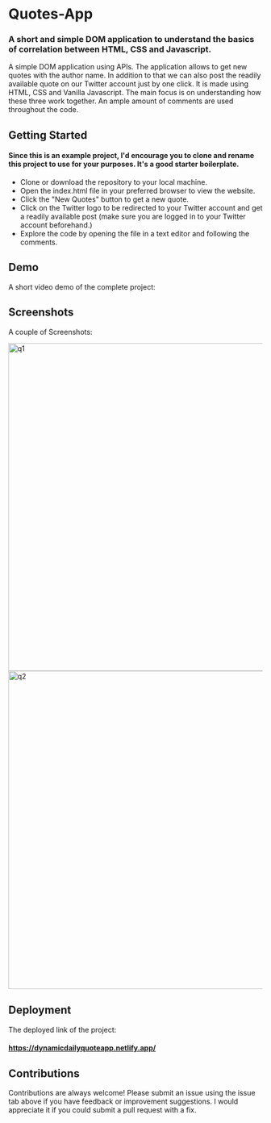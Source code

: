 # Quotes-App

### A short and simple DOM application to understand the basics of correlation between HTML, CSS and Javascript. 

A simple DOM application using APIs. The application allows to get new quotes with the author name. In addition to that we can also post the readily available quote on our Twitter account just by one click. It is made using HTML, CSS and Vanilla Javascript. The main focus is on understanding how these three work together. An ample amount of comments are used throughout the code. 


## Getting Started

#### Since this is an example project, I'd encourage you to clone and rename this project to use for your purposes. It's a good starter boilerplate.

* Clone or download the repository to your local machine.
* Open the index.html file in your preferred browser to view the website.
* Click the "New Quotes" button to get a new quote.
* Click on the Twitter logo to be redirected to your Twitter account and get a readily available post (make sure you are logged in to your         Twitter account beforehand.)
* Explore the code by opening the file in a text editor and following the comments.






## Demo

A short video demo of the complete project:




## Screenshots

A couple of Screenshots:


<img width="650" alt="q1" src="https://user-images.githubusercontent.com/112818778/220021694-b999f61c-2046-42f3-b30e-08662a561b95.png">


<img width="631" alt="q2" src="https://user-images.githubusercontent.com/112818778/220021723-9b998ff0-a64a-49e4-97f7-a7a5cebe9402.png">



## Deployment

The deployed link of the project: 
#### https://dynamicdailyquoteapp.netlify.app/

## Contributions

Contributions are always welcome! Please submit an issue using the issue tab above if you have feedback or improvement suggestions. I would appreciate it if you could submit a pull request with a fix.
